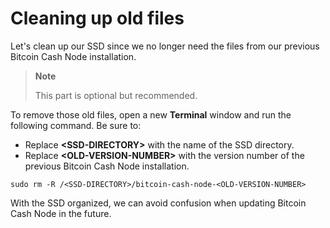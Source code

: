 # Cleaning up old files

Let's clean up our SSD since we no longer need the files from our previous Bitcoin Cash Node installation. 

> **Note**
> 
> This part is optional but recommended.

To remove those old files, open a new **Terminal** window and run the following command. Be sure to:

- Replace **<SSD-DIRECTORY\>** with the name of the SSD directory.
- Replace **<OLD-VERSION-NUMBER\>** with the version number of the previous Bitcoin Cash Node installation.

`sudo rm -R /<SSD-DIRECTORY>/bitcoin-cash-node-<OLD-VERSION-NUMBER>`

With the SSD organized, we can avoid confusion when updating Bitcoin Cash Node in the future.